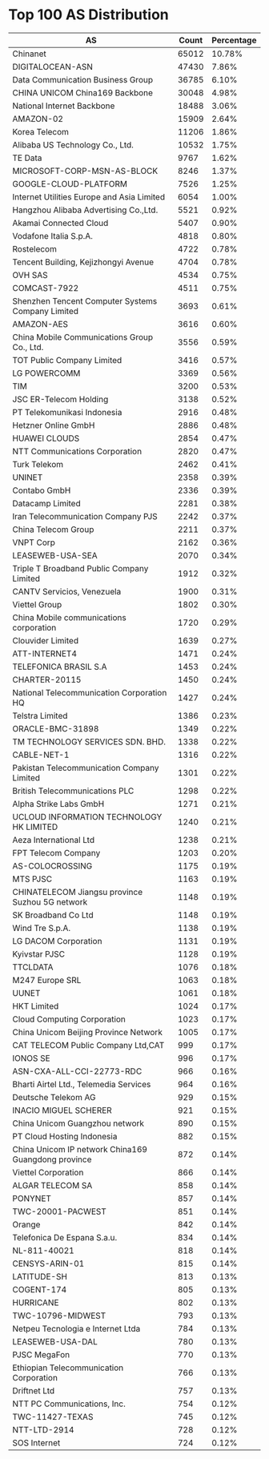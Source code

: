 # Top 100 AS Distribution
| AS | Count | Percentage |
|----|----|----|
| Chinanet | 65012 | 10.78% |
| DIGITALOCEAN-ASN | 47430 | 7.86% |
| Data Communication Business Group | 36785 | 6.10% |
| CHINA UNICOM China169 Backbone | 30048 | 4.98% |
| National Internet Backbone | 18488 | 3.06% |
| AMAZON-02 | 15909 | 2.64% |
| Korea Telecom | 11206 | 1.86% |
| Alibaba US Technology Co., Ltd. | 10532 | 1.75% |
| TE Data | 9767 | 1.62% |
| MICROSOFT-CORP-MSN-AS-BLOCK | 8246 | 1.37% |
| GOOGLE-CLOUD-PLATFORM | 7526 | 1.25% |
| Internet Utilities Europe and Asia Limited | 6054 | 1.00% |
| Hangzhou Alibaba Advertising Co.,Ltd. | 5521 | 0.92% |
| Akamai Connected Cloud | 5407 | 0.90% |
| Vodafone Italia S.p.A. | 4818 | 0.80% |
| Rostelecom | 4722 | 0.78% |
| Tencent Building, Kejizhongyi Avenue | 4704 | 0.78% |
| OVH SAS | 4534 | 0.75% |
| COMCAST-7922 | 4511 | 0.75% |
| Shenzhen Tencent Computer Systems Company Limited | 3693 | 0.61% |
| AMAZON-AES | 3616 | 0.60% |
| China Mobile Communications Group Co., Ltd. | 3556 | 0.59% |
| TOT Public Company Limited | 3416 | 0.57% |
| LG POWERCOMM | 3369 | 0.56% |
| TIM | 3200 | 0.53% |
| JSC ER-Telecom Holding | 3138 | 0.52% |
| PT Telekomunikasi Indonesia | 2916 | 0.48% |
| Hetzner Online GmbH | 2886 | 0.48% |
| HUAWEI CLOUDS | 2854 | 0.47% |
| NTT Communications Corporation | 2820 | 0.47% |
| Turk Telekom | 2462 | 0.41% |
| UNINET | 2358 | 0.39% |
| Contabo GmbH | 2336 | 0.39% |
| Datacamp Limited | 2281 | 0.38% |
| Iran Telecommunication Company PJS | 2242 | 0.37% |
| China Telecom Group | 2211 | 0.37% |
| VNPT Corp | 2162 | 0.36% |
| LEASEWEB-USA-SEA | 2070 | 0.34% |
| Triple T Broadband Public Company Limited | 1912 | 0.32% |
| CANTV Servicios, Venezuela | 1900 | 0.31% |
| Viettel Group | 1802 | 0.30% |
| China Mobile communications corporation | 1720 | 0.29% |
| Clouvider Limited | 1639 | 0.27% |
| ATT-INTERNET4 | 1471 | 0.24% |
| TELEFONICA BRASIL S.A | 1453 | 0.24% |
| CHARTER-20115 | 1450 | 0.24% |
| National Telecommunication Corporation HQ | 1427 | 0.24% |
| Telstra Limited | 1386 | 0.23% |
| ORACLE-BMC-31898 | 1349 | 0.22% |
| TM TECHNOLOGY SERVICES SDN. BHD. | 1338 | 0.22% |
| CABLE-NET-1 | 1316 | 0.22% |
| Pakistan Telecommunication Company Limited | 1301 | 0.22% |
| British Telecommunications PLC | 1298 | 0.22% |
| Alpha Strike Labs GmbH | 1271 | 0.21% |
| UCLOUD INFORMATION TECHNOLOGY HK LIMITED | 1240 | 0.21% |
| Aeza International Ltd | 1238 | 0.21% |
| FPT Telecom Company | 1203 | 0.20% |
| AS-COLOCROSSING | 1175 | 0.19% |
| MTS PJSC | 1163 | 0.19% |
| CHINATELECOM Jiangsu province Suzhou 5G network | 1148 | 0.19% |
| SK Broadband Co Ltd | 1148 | 0.19% |
| Wind Tre S.p.A. | 1138 | 0.19% |
| LG DACOM Corporation | 1131 | 0.19% |
| Kyivstar PJSC | 1128 | 0.19% |
| TTCLDATA | 1076 | 0.18% |
| M247 Europe SRL | 1063 | 0.18% |
| UUNET | 1061 | 0.18% |
| HKT Limited | 1024 | 0.17% |
| Cloud Computing Corporation | 1023 | 0.17% |
| China Unicom Beijing Province Network | 1005 | 0.17% |
| CAT TELECOM Public Company Ltd,CAT | 999 | 0.17% |
| IONOS SE | 996 | 0.17% |
| ASN-CXA-ALL-CCI-22773-RDC | 966 | 0.16% |
| Bharti Airtel Ltd., Telemedia Services | 964 | 0.16% |
| Deutsche Telekom AG | 929 | 0.15% |
| INACIO MIGUEL SCHERER | 921 | 0.15% |
| China Unicom Guangzhou network | 890 | 0.15% |
| PT Cloud Hosting Indonesia | 882 | 0.15% |
| China Unicom IP network China169 Guangdong province | 872 | 0.14% |
| Viettel Corporation | 866 | 0.14% |
| ALGAR TELECOM SA | 858 | 0.14% |
| PONYNET | 857 | 0.14% |
| TWC-20001-PACWEST | 851 | 0.14% |
| Orange | 842 | 0.14% |
| Telefonica De Espana S.a.u. | 834 | 0.14% |
| NL-811-40021 | 818 | 0.14% |
| CENSYS-ARIN-01 | 815 | 0.14% |
| LATITUDE-SH | 813 | 0.13% |
| COGENT-174 | 805 | 0.13% |
| HURRICANE | 802 | 0.13% |
| TWC-10796-MIDWEST | 793 | 0.13% |
| Netpeu Tecnologia e Internet Ltda | 784 | 0.13% |
| LEASEWEB-USA-DAL | 780 | 0.13% |
| PJSC MegaFon | 770 | 0.13% |
| Ethiopian Telecommunication Corporation | 766 | 0.13% |
| Driftnet Ltd | 757 | 0.13% |
| NTT PC Communications, Inc. | 754 | 0.12% |
| TWC-11427-TEXAS | 745 | 0.12% |
| NTT-LTD-2914 | 728 | 0.12% |
| SOS Internet | 724 | 0.12% |
